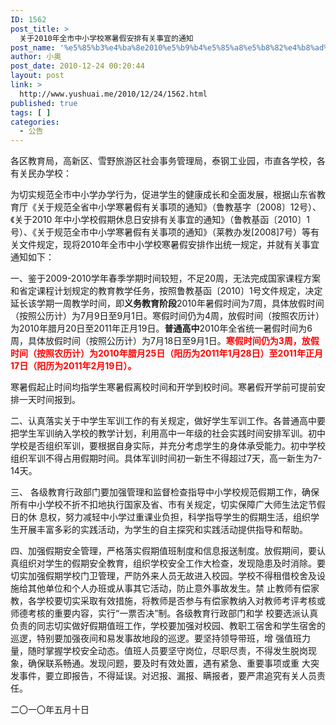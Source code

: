 ```yaml
---
ID: 1562
post_title: >
  关于2010年全市中小学校寒暑假安排有关事宜的通知
post_name: '%e5%85%b3%e4%ba%8e2010%e5%b9%b4%e5%85%a8%e5%b8%82%e4%b8%ad%e5%b0%8f%e5%ad%a6%e6%a0%a1%e5%af%92%e6%9a%91%e5%81%87%e5%ae%89%e6%8e%92%e6%9c%89%e5%85%b3%e4%ba%8b%e5%ae%9c%e7%9a%84%e9%80%9a%e7%9f%a5'
author: 小奥
post_date: 2010-12-24 00:20:44
layout: post
link: >
  http://www.yushuai.me/2010/12/24/1562.html
published: true
tags: [ ]
categories:
  - 公告
---
```

各区教育局，高新区、雪野旅游区社会事务管理局，泰钢工业园，市直各学校，各有关民办学校：

为切实规范全市中小学办学行为，促进学生的健康成长和全面发展，根据山东省教育厅《关于规范全省中小学寒暑假有关事项的通知》（鲁教基字〔2008〕12号）、《关于2010 年中小学校假期休息日安排有关事宜的通知》（鲁教基函〔2010〕1号）、《关于规范全市中小学寒暑假有关事项的通知》（莱教办发[2008]7号）等有关文件规定，现将2010年全市中小学校寒暑假安排作出统一规定，并就有关事宜通知如下：<!--more-->

一、鉴于2009-2010学年春季学期时间较短，不足20周，无法完成国家课程方案和省定课程计划规定的教育教学任务，按照鲁教基函〔2010〕1号文件规定，决定延长该学期一周教学时间，即<strong>义务教育阶段</strong>2010年暑假时间为7周，具体放假时间（按照公历计）为7月9日至9月1日。寒假时间仍为4周，放假时间（按照农历计）为2010年腊月20日至2011年正月19日。<strong>普通高中</strong>2010年全省统一暑假时间为6周，具体放假时间（按照公历计）为7月18日至9月1日。<strong><span style="color: #ff0000;">寒假时间仍为3周，放假时间（按照农历计）为2010年腊月25日（阳历为2011年1月28日）至2011年正月17日（阳历为2011年2月19日）。</span></strong>

寒暑假起止时间均指学生寒暑假离校时间和开学到校时间。寒暑假开学前可提前安排一天时间报到。

二、认真落实关于中学生军训工作的有关规定，做好学生军训工作。各普通高中要把学生军训纳入学校的教学计划，利用高中一年级的社会实践时间安排军训。初中学校是否组织军训，要根据自身实际，并充分考虑学生的身体承受能力。初中学校组织军训不得占用假期时间。具体军训时间初一新生不得超过7天，高一新生为7-14天。

三、 各级教育行政部门要加强管理和监督检查指导中小学校规范假期工作，确保所有中小学校不折不扣地执行国家及省、市有关规定，切实保障广大师生法定节假日的休 息权，努力减轻中小学过重课业负担，科学指导学生的假期生活，组织学生开展丰富多彩的实践活动，为学生的自主探究和实践活动提供指导和帮助。

四、加强假期安全管理，严格落实假期值班制度和信息报送制度。放假期间，要认真组织对学生的假期安全教育，组织学校安全工作大检查，发现隐患及时消除。要切实加强假期学校门卫管理，严防外来人员无故进入校园。学校不得租借校舍及设施给其他单位和个人办班或从事其它活动，防止意外事故发生。禁 止教师有偿家教，各学校要切实采取有效措施，将教师是否参与有偿家教纳入对教师考评考核或师德考核的重要内容，实行“一票否决”制。各级教育行政部门和学 校要选派认真负责的同志切实做好假期值班工作，学校要加强对校园、教职工宿舍和学生宿舍的巡逻，特别要加强夜间和易发事故地段的巡逻。要坚持领导带班，增 强值班力量，随时掌握学校安全动态。值班人员要坚守岗位，尽职尽责，不得发生脱岗现象，确保联系畅通。发现问题，要及时有效处置，遇有紧急、重要事项或重 大突发事件，要立即报告，不得延误。对迟报、漏报、瞒报者，要严肃追究有关人员责任。

二〇一〇年五月十日